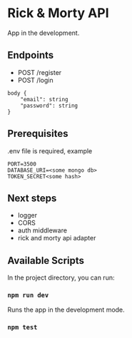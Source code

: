 # Rick & Morty API

App in the development.

## Endpoints

- POST /register
- POST /login
```
body {
    "email": string
    "password": string
}
```
## Prerequisites

.env file is required, example
```
PORT=3500
DATABASE_URI=<some mongo db>
TOKEN_SECRET<some hash>
```

## Next steps
- logger
- CORS
- auth middleware
- rick and morty api adapter


## Available Scripts

In the project directory, you can run:

### `npm run dev`

Runs the app in the development mode.

### `npm test`


